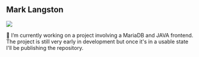 ## Mark Langston

<a href="https://www.linkedin.com/in/-mark-langston">
    <img src="https://img.shields.io/badge/-Linkedin-blue?style=flat-square&logo=linkedin">
</a>


 🔭 I’m currently working on a project involving a MariaDB and JAVA frontend. The project is still very early in development but once it's in a usable state I'll be publishing the repository.
